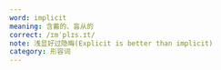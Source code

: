 ```yaml
---
word: implicit
meaning: 含蓄的、盲从的
correct: /ɪmˈplɪs.ɪt/
note: 浅显好过隐晦(Explicit is better than implicit)
category: 形容词
---
```

